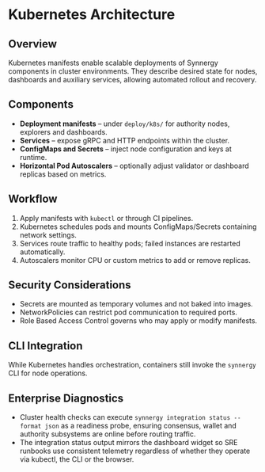 # Kubernetes Architecture

## Overview
Kubernetes manifests enable scalable deployments of Synnergy components in cluster environments. They describe desired state for nodes, dashboards and auxiliary services, allowing automated rollout and recovery.

## Components
- **Deployment manifests** – under `deploy/k8s/` for authority nodes, explorers and dashboards.
- **Services** – expose gRPC and HTTP endpoints within the cluster.
- **ConfigMaps and Secrets** – inject node configuration and keys at runtime.
- **Horizontal Pod Autoscalers** – optionally adjust validator or dashboard replicas based on metrics.

## Workflow
1. Apply manifests with `kubectl` or through CI pipelines.
2. Kubernetes schedules pods and mounts ConfigMaps/Secrets containing network settings.
3. Services route traffic to healthy pods; failed instances are restarted automatically.
4. Autoscalers monitor CPU or custom metrics to add or remove replicas.

## Security Considerations
- Secrets are mounted as temporary volumes and not baked into images.
- NetworkPolicies can restrict pod communication to required ports.
- Role Based Access Control governs who may apply or modify manifests.

## CLI Integration
While Kubernetes handles orchestration, containers still invoke the `synnergy` CLI for node operations.

## Enterprise Diagnostics
- Cluster health checks can execute `synnergy integration status --format json` as a readiness probe, ensuring consensus, wallet and authority subsystems are online before routing traffic.
- The integration status output mirrors the dashboard widget so SRE runbooks use consistent telemetry regardless of whether they operate via kubectl, the CLI or the browser.
